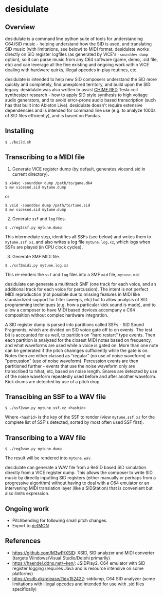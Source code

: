 # desidulate

## Overview

desidulate is a command line python suite of tools for understanding C64/SID music - helping understand how the SID is used, and translating SID music (with limitations, see below) to MIDI format. desidulate works directly on SID register logfiles (as generated by VICE's `-sounddev dump` option), so it can parse music from any C64 software (game, demo, .sid file, etc) and can leverage all the fine existing and ongoing work within VICE dealing with hardware quirks, illegal opcodes in play routines, etc.

desidulate is intended to help new SID composers understand the SID more quickly and completely, find unexplored territory, and build upon the SID legacy. desidulate was also written to assist [CHIME RED](https://github.com/anarkiwi/chime_red2) Tesla coil synthesizer research - how to apply SID style synthesis to high voltage audio generators, and to avoid error-prone audio based transcription (such has that built into Ableton Live). desidulate doesn't require extensive dependencies and is intended for command line use (e.g. to analyze 1000s of SID files efficiently), and is based on Pandas.

## Installing

```
$ ./build.sh
```

## Transcribing to a MIDI file

1. Generate VICE register dump (by default, generates vicesnd.sid in current directory).

```
$ x64sc -sounddev dump /path/to/game.d64
$ mv vicesnd.sid mytune.dump
```

or

```
$ vsid -sounddev dump /path/to/tune.sid
$ mv vicesnd.sid mytune.dump
```

2. Generate `ssf` and `log` files.

```
$ ./reg2ssf.py mytune.dump
```

This intermediate step, identifies all SSFs (see below) and writes them to `mytune.ssf.xz`, and also writes a log file `mytune.log.xz`, which logs when SSFs are played (in CPU clock cycles).

3. Generate SMF MIDI file.

```
$ ./ssf2midi.py mytune.log.xz
```

This re-renders the `ssf` and `log` files into a SMF `mid` file, `mytune.mid`

desidulate can generate a multitrack SMF (one track for each voice, and an additional track for each voice for percussion). The intent is not perfect MIDI reproduction (not possible due to missing features in MIDI like standardized support for filter sweeps, etc) but to allow analysis of SID programming techniques (e.g. how a particular kick sound is made), and to allow a composer to have MIDI based devices accompany a C64 composition without complex hardware integration.

A SID register dump is parsed into partitions called SSFs - SID Sound Fragments, which are divided on SID voice gate off to on events. The test bit is accounted for as well, to partition on "hard restart" type events. Then each partition is analyzed for the closest MIDI notes based on frequency, and what waveforms are used while a voice is gated on. More than one note can be generated if the pitch channges sufficiently while the gate is on. Notes then are either classed as "regular" (no use of noise waveform) or "percussion" (use of noise waveform). Percussion events are then partitioned further - events that use the noise waveform only are transcribed to hihat, etc, based on noise length. Snares are detected by use of the noise waveform repeatedly used before and after another waveform. Kick drums are detected by use of a pitch drop.

## Transcibing an SSF to a WAV file

```
$ ./ssf2wav.py mytune.ssf.xz <hashid>
```

Where `<hashid>` is the key of the SSF to render (view `mytune.ssf.xz` for the complete list of SSF's detected, sorted by most often used SSF first).


## Transcribing to a WAV file

```
$ ./reg2wav.py mytune.dump
```

The result will be rendered into `mytune.wav`.

desidulate can generate a WAV file from a ReSID based SID simulation directly from a VICE register dump. This allows the composer to write SID music by directly inputting SID registers (either manually or perhaps from a progressive algorithm) without having to deal with a C64 emulator or an intervening MIDI translation layer (like a SIDStation) that is convenient but also limits expression.

## Ongoing work

* Pitchbending for following small pitch changes.
* Export to [defMON](https://www.vandervecken.com/defmon)

## References

* https://github.com/M3wP/XSID: XSID, SID analyzer and MIDI converter (targets Windows/Visual Studio/Delphi primarily)
* https://haendel.ddns.net/~ken/: JSIDPlay2, C64 emulator with SID register logging (requires Java and is resource intensive on some platforms)
* https://csdb.dk/release/?id=152422: siddump, C64 SID analyzer (some limitations with illegal opcodes and intended for use with .sid files specifically)
